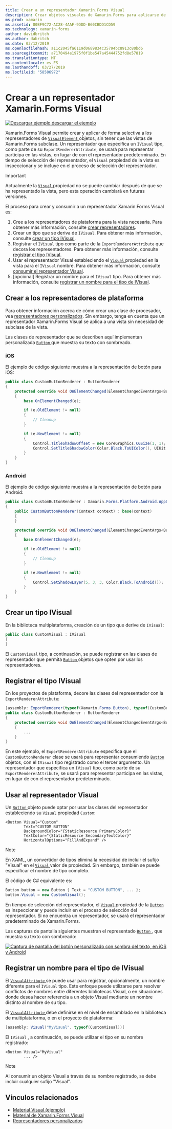 ```yaml
---
title: Crear a un representador Xamarin.Forms Visual
description: Crear objetos visuales de Xamarin.Forms para aplicarse de manera selectiva a los objetos VisualElement, sin tener que las vistas de Xamarin.Forms subclase.
ms.prod: xamarin
ms.assetid: 80BF9C72-AC28-4AAF-9DDD-B60CBDD1CD59
ms.technology: xamarin-forms
author: davidbritch
ms.author: dabritch
ms.date: 03/12/2019
ms.openlocfilehash: a11c2045fa6119d0689834c35794bc8913c80bd6
ms.sourcegitcommit: a7170494e1975f0f1be547a45444752fd8e57819
ms.translationtype: MT
ms.contentlocale: es-ES
ms.lasthandoff: 03/27/2019
ms.locfileid: "58506972"
---
```

# <a name="create-a-xamarinforms-visual-renderer"></a>Crear a un representador Xamarin.Forms Visual

[![Descargar ejemplo](~/media/shared/download.png) descargar el ejemplo](https://developer.xamarin.com/samples/xamarin-forms/UserInterface/VisualDemos/)

Xamarin.Forms Visual permite crear y aplicar de forma selectiva a los representadores de [ `VisualElement` ](xref:Xamarin.Forms.VisualElement) objetos, sin tener que las vistas de Xamarin.Forms subclase. Un representador que especifica un `IVisual` tipo, como parte de su `ExportRendererAttribute`, se usará para representar participa en las vistas, en lugar de con el representador predeterminado. En tiempo de selección del representador, el `Visual` propiedad de la vista es inspeccionar y se incluye en el proceso de selección del representador.

> [!IMPORTANT]
> Actualmente la [ `Visual` ](xref:Xamarin.Forms.VisualElement.Visual) propiedad no se puede cambiar después de que se ha representado la vista, pero esta operación cambiará en futuras versiones.

El proceso para crear y consumir a un representador Xamarin.Forms Visual es:

1. Cree a los representadores de plataforma para la vista necesaria. Para obtener más información, consulte [crear representadores](#create-platform-renderers).
1. Crear un tipo que se deriva de `IVisual`. Para obtener más información, consulte [crear un tipo IVisual](#create-an-ivisual-type).
1. Registrar el `IVisual` tipo como parte de la `ExportRendererAttribute` que decora los representadores. Para obtener más información, consulte [registrar el tipo IVisual](#register-the-ivisual-type).
1. Usar el representador Visual estableciendo el [ `Visual` ](xref:Xamarin.Forms.VisualElement.Visual) propiedad en la vista para el `IVisual` nombre. Para obtener más información, consulte [consumir el representador Visual](#consume-the-visual-renderer).
1. [opcional] Registrar un nombre para el `IVisual` tipo. Para obtener más información, consulte [registrar un nombre para el tipo de IVisual](#register-a-name-for-the-ivisual-type).

## <a name="create-platform-renderers"></a>Crear a los representadores de plataforma

Para obtener información acerca de cómo crear una clase de procesador, vea [representadores personalizados](~/xamarin-forms/app-fundamentals/custom-renderer/index.md). Sin embargo, tenga en cuenta que un representador Xamarin.Forms Visual se aplica a una vista sin necesidad de subclase de la vista.

Las clases de representador que se describen aquí implementan personalizada [ `Button` ](xref:Xamarin.Forms.Button) que muestra su texto con sombreado.

### <a name="ios"></a>iOS

El ejemplo de código siguiente muestra a la representación de botón para iOS:

```csharp
public class CustomButtonRenderer : ButtonRenderer
{
    protected override void OnElementChanged(ElementChangedEventArgs<Button> e)
    {
        base.OnElementChanged(e);

        if (e.OldElement != null)
        {
            // Cleanup
        }

        if (e.NewElement != null)
        {
            Control.TitleShadowOffset = new CoreGraphics.CGSize(1, 1);
            Control.SetTitleShadowColor(Color.Black.ToUIColor(), UIKit.UIControlState.Normal);
        }
    }
}
```

### <a name="android"></a>Android

El ejemplo de código siguiente muestra a la representación de botón para Android:

```csharp
public class CustomButtonRenderer : Xamarin.Forms.Platform.Android.AppCompat.ButtonRenderer
{
    public CustomButtonRenderer(Context context) : base(context)
    {
    }

    protected override void OnElementChanged(ElementChangedEventArgs<Button> e)
    {
        base.OnElementChanged(e);

        if (e.OldElement != null)
        {
            // Cleanup
        }

        if (e.NewElement != null)
        {
            Control.SetShadowLayer(5, 3, 3, Color.Black.ToAndroid());
        }
    }
}
```

## <a name="create-an-ivisual-type"></a>Crear un tipo IVisual

En la biblioteca multiplataforma, creación de un tipo que derive de `IVisual`:

```csharp
public class CustomVisual : IVisual
{
}
```

El `CustomVisual` tipo, a continuación, se puede registrar en las clases de representador que permita [ `Button` ](xref:Xamarin.Forms.Button) objetos que opten por usar los representadores.

## <a name="register-the-ivisual-type"></a>Registrar el tipo IVisual

En los proyectos de plataforma, decore las clases del representador con la `ExportRendererAttribute`:

```csharp
[assembly: ExportRenderer(typeof(Xamarin.Forms.Button), typeof(CustomButtonRenderer), new[] { typeof(CustomVisual) })]
public class CustomButtonRenderer : ButtonRenderer
{
    protected override void OnElementChanged(ElementChangedEventArgs<Button> e)
    {
        ...
    }
}
```

En este ejemplo, el `ExportRendererAttribute` especifica que el `CustomButtonRenderer` clase se usará para representar consumiendo [ `Button` ](xref:Xamarin.Forms.Button) objetos, con el `IVisual` tipo registrado como el tercer argumento. Un representador que especifica un `IVisual` tipo, como parte de su `ExportRendererAttribute`, se usará para representar participa en las vistas, en lugar de con el representador predeterminado.

## <a name="consume-the-visual-renderer"></a>Usar al representador Visual

Un [ `Button` ](xref:Xamarin.Forms.Button) objeto puede optar por usar las clases del representador estableciendo su [ `Visual` ](xref:Xamarin.Forms.VisualElement.Visual) propiedad `Custom`:

```xaml
<Button Visual="Custom"
        Text="CUSTOM BUTTON"
        BackgroundColor="{StaticResource PrimaryColor}"
        TextColor="{StaticResource SecondaryTextColor}"
        HorizontalOptions="FillAndExpand" />
```

> [!NOTE]
> En XAML, un convertidor de tipos elimina la necesidad de incluir el sufijo "Visual" en el [ `Visual` ](xref:Xamarin.Forms.VisualElement.Visual) valor de propiedad. Sin embargo, también se puede especificar el nombre de tipo completo.

El código de C# equivalente es:

```csharp
Button button = new Button { Text = "CUSTOM BUTTON", ... };
button.Visual = new CustomVisual();
```

En tiempo de selección del representador, el [ `Visual` ](xref:Xamarin.Forms.VisualElement.Visual) propiedad de la [ `Button` ](xref:Xamarin.Forms.Button) es inspeccionar y puede incluir en el proceso de selección del representador. Si no encuentra un representador, se usará el representador predeterminado de Xamarin.Forms.

Las capturas de pantalla siguientes muestran el representado [ `Button` ](xref:Xamarin.Forms.Button), que muestra su texto con sombreado:

[![Captura de pantalla del botón personalizado con sombra del texto, en iOS y Android](material-visual-images/custom-button.png "botón con sombra del texto")](material-visual-images/custom-button-large.png#lightbox)

## <a name="register-a-name-for-the-ivisual-type"></a>Registrar un nombre para el tipo de IVisual

El [ `VisualAttribute` ](xref:Xamarin.Forms.VisualAttribute) se puede usar para registrar, opcionalmente, un nombre diferente para el `IVisual` tipo. Este enfoque puede utilizarse para resolver conflictos de nombres entre diferentes bibliotecas Visual, o en situaciones donde desea hacer referencia a un objeto Visual mediante un nombre distinto al nombre de su tipo.

El [ `VisualAttribute` ](xref:Xamarin.Forms.VisualAttribute) debe definirse en el nivel de ensamblado en la biblioteca de multiplataforma, o en el proyecto de plataforma:

```csharp
[assembly: Visual("MyVisual", typeof(CustomVisual))]
```

El `IVisual` , a continuación, se puede utilizar el tipo en su nombre registrado:

```xaml
<Button Visual="MyVisual"
        ... />
```

> [!NOTE]
> Al consumir un objeto Visual a través de su nombre registrado, se debe incluir cualquier sufijo "Visual".

## <a name="related-links"></a>Vínculos relacionados

- [Material Visual (ejemplo)](https://developer.xamarin.com/samples/xamarin-forms/UserInterface/VisualDemos/)
- [Material de Xamarin.Forms Visual](material-visual.md)
- [Representadores personalizados](~/xamarin-forms/app-fundamentals/custom-renderer/index.md)
